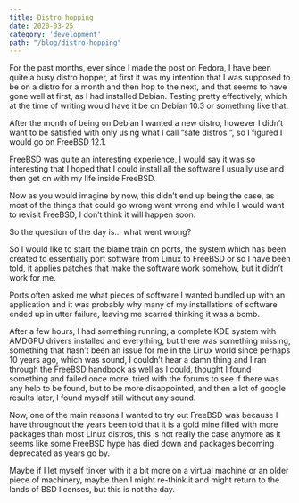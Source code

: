 ```yaml
---
title: Distro hopping
date: 2020-03-25
category: 'development'
path: "/blog/distro-hopping"
---
```


For the past months, ever since I made the post on Fedora, I have been
quite a busy distro hopper, at first it was my intention that I was
supposed to be on a distro for a month and then hop to the next,
and that seems to have gone well at first, as I had installed Debian.
Testing pretty effectively, which at the time of writing would have it
be on Debian 10.3 or something like that.

After the month of being on Debian I wanted a new distro, however I
didn’t want to be satisfied with only using what I call “safe distros “,
so I figured I would go on FreeBSD 12.1.

FreeBSD was quite an interesting experience, I would say it was so
interesting that I hoped that I could install all the software I
usually use and then get on with my life inside FreeBSD.

Now as you would imagine by now, this didn’t end up being the case, as
most of the things that could go wrong went wrong and while I would
want to revisit FreeBSD, I don’t think it will happen
 soon.

So the question of the day is... what went wrong?

So I would like to start the blame train on ports, the system which
has been created to essentially port software from Linux to FreeBSD or
so I have been told, it applies patches that make the software work
somehow, but it didn’t work for me.

Ports often asked me what pieces of software I wanted bundled up with
an application and it was probably why many of my installations of
software ended up in utter failure, leaving me scarred thinking it was
a bomb.

After a few hours, I had something running, a complete KDE system with
AMDGPU drivers installed and everything, but there was something
missing, something that hasn’t been an issue for me in the Linux world
since perhaps 10 years ago, which was sound, I couldn’t hear a damn
thing and I ran through the FreeBSD handbook as well as I could,
thought I found something and failed once more, tried with the forums
to see if there was any help to be found, but to be more disappointed,
and then a lot of google results later, I found myself still without
any sound.

Now, one of the main reasons I wanted to try out FreeBSD was
because I have throughout the years been told that it is a gold mine
filled with more packages than most Linux distros, this is not really
the case anymore as it seems like some FreeBSD hype has died
down and packages becoming deprecated as years go by.

Maybe if I let myself tinker with it a bit more on a virtual machine
or an older piece of machinery, maybe then I might re-think it and
might return to the lands of BSD licenses, but this is not the day.
